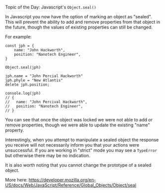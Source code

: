 Topic of the Day: Javascript's `Object.seal()`

In Javascript you now have the option of marking an object as "sealed".  This will prevent the ability to add and remove properties from that object in the future, though the values of existing properties can still be changed.

For example:

```
const jph = {
    name: "John Hackworth",
    position: "Nanotech Engineer",
}

Object.seal(jph)

jph.name = "John Percial Hackworth"
jph.phyle = "New Atlantis"
delete jph.position;

console.log(jph)
// {
//   name: "John Percival Hackworth",
//   position: "Nanotech Engineer",
// }
```

You can see that once the object was locked we were not able to add or remove properties, though we were able to update the existing "name" property.

Interestingly, when you attempt to manipulate a sealed object the response you receive will not necessarily inform you that your actions were unsuccessful.  If you are working in "strict" mode you may see a `TypeError` but otherwise there may be no indication.

It is also worth noting that you cannot change the prototype of a sealed object.

More here:
https://developer.mozilla.org/en-US/docs/Web/JavaScript/Reference/Global_Objects/Object/seal
